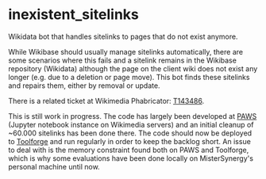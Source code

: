 # inexistent_sitelinks
Wikidata bot that handles sitelinks to pages that do not exist anymore.

While Wikibase should usually manage sitelinks automatically, there are some scenarios where this fails and a sitelink remains in the Wikibase repository (Wikidata) although the page on the client wiki does not exist any longer (e.g. due to a deletion or page move). This bot finds these sitelinks and repairs them, either by removal or update.

There is a related ticket at Wikimedia Phabricator: [T143486](https://phabricator.wikimedia.org/T143486).

This is still work in progress. The code has largely been developed at [PAWS](https://hub.paws.wmcloud.org/user/MisterSynergy/lab/tree/misc/2021%2012%20deleted%20sitelinks) (Jupyter notebook instance on Wikimedia servers) and an initial cleanup of ~60.000 sitelinks has been done there. The code should now be deployed to [Toolforge](https://wikitech.wikimedia.org/wiki/Portal:Toolforge) and run regularly in order to keep the backlog short. An issue to deal with is the memory constraint found both on PAWS and Toolforge, which is why some evaluations have been done locally on MisterSynergy's personal machine until now.
